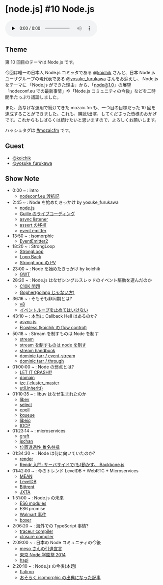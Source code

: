 # [node.js] #10 Node.js

<audio preload=none controls src=http://files.mozaic.fm/mozaic-ep10.m4a></audio>


## Theme

第 10 回目のテーマは Node.js です。

今回は唯一の日本人 Node.js コミッタである [@koichik](https://twitter.com/koichik/) さんと、日本 Node.js ユーザグループの現代表である [@yosuke_furukawa](https://twitter.com/yosuke_furukawa) さんをお迎えし、 Node.js をテーマに 「Node.js ができた理由」から、「node@1.0」の展望「nodeconf.eu での最新事情」や「Node.js コミュニティの今後」などを二時間半たっぷり議論しました。

また、危なげな運用で続けてきた mozaic.fm も、一つ目の目標だった 10 回を達成することができました。これも、購読/出演、してくださった皆様のおかげです。これからもしばらくは続けたいと思いますので、よろしくお願いします。

ハッシュタグは [#mozaicfm](https://twitter.com/search?q=mozaicfm&src=hash) です。


## Guest

- [@koichik](https://twitter.com/koichik)
- [@yosuke_furukawa](https://twitter.com/yosuke_furukawa)


## Show Note

- 0:00 ~ : intro
  - [nodeconf.eu 渡航記](http://t.umblr.com/redirect?z=http%3A%2F%2Fyosuke-furukawa.hatenablog.com%2Fentry%2F2014%2F09%2F09%2F174601&t=Mzk1NmI3OTU5NTZkYWU5ZWFkMzI2Y2NjMTk2NDJjNDc1MzRhMDg2NSxYdVJHVGd5bQ%3D%3D)
- 2:45 ~ : Node を始めたきっかけ by yosuke_furukawa
  - [node.js](http://t.umblr.com/redirect?z=http%3A%2F%2Fnodejs.org&t=MjZjZTRhNDVhNDBjYjVmNWEwMzk2MDkzNzY0MDg3MDFjOTQ1YWRlNixYdVJHVGd5bQ%3D%3D)
  - [Guille のライブコーディング](http://t.umblr.com/redirect?z=http%3A%2F%2Fwww.nicovideo.jp%2Fwatch%2F1320664679&t=ZjA5M2ZlN2VjNWQ3YWM3OTM3MTg3OWNlZjgzNGY3YzRiNGQyNDU5OCxYdVJHVGd5bQ%3D%3D)
  - [async listener](http://t.umblr.com/redirect?z=http%3A%2F%2Fnodejs.org%2Fdocs%2Fv0.11.14%2Fapi%2Fall.html%23all_async_listeners&t=MjY0M2YyYTFiNzI3YmRmZWMyMjE2YWNjYmVlYTgwYzgxNWJhYTRhZCxYdVJHVGd5bQ%3D%3D)
  - [assert の移植](http://t.umblr.com/redirect?z=http%3A%2F%2Fgithub.com%2Fjxck%2Fassert&t=Y2VhODQ0NTA1ODA0NWI2NTRkYTBlZjdkN2Y2ZGQxOTA1NzIwZGEwOCxYdVJHVGd5bQ%3D%3D)
  - [event emitter](http://t.umblr.com/redirect?z=http%3A%2F%2Fnodejs.org%2Fapi%2Fevents.html&t=MWI5NTk2M2U1ZjNlYmVmM2Y5NTYyZDdlNzIzMTJlMTM2YmI2MDA2OSxYdVJHVGd5bQ%3D%3D)
- 13:50 ~ : isomorphic
  - [EventEmitter2](http://t.umblr.com/redirect?z=https%3A%2F%2Fgithub.com%2Fasyncly%2FEventEmitter2&t=OGJhODA4MzAwYmU3YzJmZjNmOWI4NzI3YzQ2OTVjMTUwMmY4YjE1MixYdVJHVGd5bQ%3D%3D)
- 18:20 ~ : StrongLoop
  - [StrongLoop](http://t.umblr.com/redirect?z=http%3A%2F%2Fstrongloop.com%2F&t=YTA2MTc5MTdkNzg2ZThmNDkzNTFiZmFmZDliZjQ0MjZmZTUyMWY1OSxYdVJHVGd5bQ%3D%3D)
  - [Loop Back](http://t.umblr.com/redirect?z=http%3A%2F%2Fstrongloop.com%2Fnode-js%2Floopback%2F&t=MWVlNWY3NDQ3YjYxYWMwZGVlZjUxODNmMmE1MGI5OTUyNGMzMDYxNyxYdVJHVGd5bQ%3D%3D)
  - [StrongLoop の PV](http://t.umblr.com/redirect?z=http%3A%2F%2Fstrongloop.com%2Fnode-js%2Fvideos%2F&t=NzRkZDBiMGJkMWY0MDQ4NGU5MTQ5Nzk1YTM4OTE5YTE4NWRhMjkzNixYdVJHVGd5bQ%3D%3D)
- 23:00 ~ : Node を始めたきっかけ by koichik
  - [GWT](http://t.umblr.com/redirect?z=http%3A%2F%2Fwww.gwtproject.org%2F&t=Y2RmZWM4NjM3ZTRiMjdhNzY2OTQ0N2RjZjU2Yjk5N2JkNzNmMjRiZCxYdVJHVGd5bQ%3D%3D)
- 28:20 ~ : Node.js はなぜシングルスレッドのイベント駆動を選んだのか
  - [C10K 問題](http://t.umblr.com/redirect?z=http%3A%2F%2Fwww.hyuki.com%2Fyukiwiki%2Fwiki.cgi%3FTheC10kProblem&t=Mjg4ODgzNzFmYmY2MzdlZTA1N2VkNmE0YzMzZDcwMjdiMWQzNDEwNSxYdVJHVGd5bQ%3D%3D)
  - [Gopher(golang じゃない方)](http://t.umblr.com/redirect?z=http%3A%2F%2Fja.wikipedia.org%2Fwiki%2FGopher&t=NjVkZjM1MjZkMzUyMjk4YmYyODNiNzcyNTc2YTdjYzQ1ZDA2NzBkYyxYdVJHVGd5bQ%3D%3D)
- 36:16 ~ : そもそも非同期とは?
  - [v8](http://t.umblr.com/redirect?z=https%3A%2F%2Fcode.google.com%2Fp%2Fv8%2F&t=NWE1ZmZlZTZlNTEzZjk4NzVmM2FiOWYyMzVkOGZjMGIyOTc5YjQ1MixYdVJHVGd5bQ%3D%3D)
  - [イベントループを止めてはいけない](http://t.umblr.com/redirect?z=http%3A%2F%2Fjxck.hatenablog.com%2Fentry%2Ffor-with-eventloop&t=YzU4MTMyZDRkNjM1MTIyMDczMGVmMmYzNjgzYjk4MTA3OTQwOWM2NSxYdVJHVGd5bQ%3D%3D)
- 43:10 ~ : 本当に Callback Hell はあるのか?
  - [async.js](http://t.umblr.com/redirect?z=https%3A%2F%2Fgithub.com%2Fcaolan%2Fasync&t=OGIzMmY4NDQ2MjE1NzY2YTllMjExYzI4YmU5MTFlMDY3N2Q0NjMxOCxYdVJHVGd5bQ%3D%3D)
  - [Flowless (koichik の flow control)](http://t.umblr.com/redirect?z=https%3A%2F%2Fgithub.com%2Fkoichik%2Fnode-flowless&t=MzBmNmMwOWRkNjQ3NjJhZDQ2Mjc0ZGI2OTI4NGU5YTUwZGZhZjI1ZSxYdVJHVGd5bQ%3D%3D)
- 50:18 ~ : Stream を制すものは Node を制す
  - [stream](http://t.umblr.com/redirect?z=http%3A%2F%2Fnodejs.org%2Fapi%2Fstream.html&t=YTllMzM2MzM1NzQ1OTU5NzBmZjM2OTg4ZGUwZGNkNWUzZWM0YmU2MyxYdVJHVGd5bQ%3D%3D)
  - [stream を制すものは node を制す](http://t.umblr.com/redirect?z=http%3A%2F%2Fjxck.hatenablog.com%2Fentry%2F20111204%2F1322966453&t=YTcxNDBmMDY4ZTk3OTEwZjBiYWIyYWFhMWE5ODJlY2U3ZTZhOTBlMyxYdVJHVGd5bQ%3D%3D)
  - [stream handbook](http://t.umblr.com/redirect?z=https%3A%2F%2Fgithub.com%2Fsubstack%2Fstream-handbook&t=MzE4ZDlmODM5MDQ0NmM1NjJhOGFhYWQ4NjI2OTIzYWQ1MWUxNzY4YSxYdVJHVGd5bQ%3D%3D)
  - [dominic tarr / event-stream](http://t.umblr.com/redirect?z=https%3A%2F%2Fgithub.com%2Fdominictarr%2Fevent-stream&t=MWQ5YzA1ZjgwYjM5NTZmZTZmZGM5NjZiNGVhYTNkM2RkZmUxOTU4ZSxYdVJHVGd5bQ%3D%3D)
  - [dominic tarr / through](http://t.umblr.com/redirect?z=https%3A%2F%2Fgithub.com%2Fdominictarr%2Fthrough&t=Y2RmNDg4N2EzMjRhYjYxMjExYmJmZDY0NGU5MjY2Y2U0Mzg0NzllOSxYdVJHVGd5bQ%3D%3D)
- 01:00:00 ~ : Node の弱点とは?
  - [LET IT CRASH!?](http://t.umblr.com/redirect?z=http%3A%2F%2Fwww.slideshare.net%2Fkoichik%2Fnode8-let-it-crash&t=NTQwMjI0Y2U4ODY3YTFhNjRmMDY5ZWMzNWNlMDkxMGJmMjEyOGE4ZCxYdVJHVGd5bQ%3D%3D)
  - [domain](http://t.umblr.com/redirect?z=http%3A%2F%2Fnodejs.org%2Fapi%2Fdomain.html&t=MjkxNjVhN2NhODExNjViNjdhZDk1ZDI4YTAzNmNlNWJkODk4YmVhMCxYdVJHVGd5bQ%3D%3D)
  - [izc / cluster_master](http://t.umblr.com/redirect?z=https%3A%2F%2Fgithub.com%2Fisaacs%2Fcluster-master&t=ZDE0M2IwNDg4MjFhOWMwZDk4ZWQ1ZjdmMzlkZDU4NzUzMDNmNjFkMCxYdVJHVGd5bQ%3D%3D)
  - [util.inherit()](http://t.umblr.com/redirect?z=http%3A%2F%2Fnodejs.org%2Fapi%2Futil.html%23util_util_inherits_constructor_superconstructor&t=YjAwNTViYzMzZDNiYTliMWU4NTI5NzM3ZjU5YjY0MTJjMjA0NDY5YSxYdVJHVGd5bQ%3D%3D)
- 01:10:35 ~ : libuv はなぜ生まれたのか
  - [libev](http://t.umblr.com/redirect?z=http%3A%2F%2Fsoftware.schmorp.de%2Fpkg%2Flibev.html&t=Mjc1ZmJkNjI1NTFhNTFkNmFmYjQ3YzRkNDE1NWNjODE0ZDA0ZmM4YixYdVJHVGd5bQ%3D%3D)
  - [select](http://t.umblr.com/redirect?z=http%3A%2F%2Fman7.org%2Flinux%2Fman-pages%2Fman2%2Fselect.2.html&t=MzAwYmQ3OWRjMzZiNTEyYzE0YjNiNDE0NzhlM2UzZDhlNDlhNzNjYixYdVJHVGd5bQ%3D%3D)
  - [epoll](http://t.umblr.com/redirect?z=http%3A%2F%2Fman7.org%2Flinux%2Fman-pages%2Fman7%2Fepoll.7.html&t=ZmUyMWJlMGU3NzVhN2I3NjliMjNkNzAyYTQwYzI1YmYzM2JkYWFkNyxYdVJHVGd5bQ%3D%3D)
  - [kqueue](http://t.umblr.com/redirect?z=http%3A%2F%2Fen.wikipedia.org%2Fwiki%2FKqueue&t=MjQ1NDQwYTAxNzBlODhlMmE3YTEyMzdjNjNiMmI5ZDY3YWU3MTNkZSxYdVJHVGd5bQ%3D%3D)
  - [libeio](http://t.umblr.com/redirect?z=http%3A%2F%2Fsoftware.schmorp.de%2Fpkg%2Flibeio.html&t=YzYyNDNmMjZlMzk5NmYzNTQwMmNhZDY3MDQzN2VkZGRkNzM5YzgzMixYdVJHVGd5bQ%3D%3D)
  - [IOCP](http://t.umblr.com/redirect?z=http%3A%2F%2Fmsdn.microsoft.com%2Fen-us%2Flibrary%2Faa365198%28VS.85%29.aspx&t=ZmY2NTYxZDA2M2I5ZWM5MmQ2ZTZmMzg0ZjFjNTY5MjNhNGQxMmM2MyxYdVJHVGd5bQ%3D%3D)
- 01:23:14 ~ : microservices
  - [graft](http://t.umblr.com/redirect?z=https%3A%2F%2Fgithub.com%2FGraftJS%2Fgraft&t=ZWVhZDc2ZDBhYjA2YzJjYzQ0NDJkZWY1NjQ5OWJjOGJmMGZmYTM5MSxYdVJHVGd5bQ%3D%3D)
  - [jschan](http://t.umblr.com/redirect?z=https%3A%2F%2Fgithub.com%2FGraftJS%2Fjschan&t=ZTM5NmU0OGYxOGEyYzM3ZTM3MzhlMjVhMWIzNmFkZWZkMjk0NjM0YSxYdVJHVGd5bQ%3D%3D)
  - [位置透過性 椎名林檎](http://jxck.tumblr.com/post/11435831106/hook-io)
- 01:34:30 ~ : Node は何に向いていたのか?
  - [render](http://t.umblr.com/redirect?z=http%3A%2F%2Fwww.renderjs.org%2F&t=MjI4Yjk0NGYzYzc0ZDEwMDczMjlmNzg5NTAyYTMwMTE3YjMyMTU5MCxYdVJHVGd5bQ%3D%3D)
  - [Rendr 入門: サーバサイドで(も)動かす、 Backbone.js](http://t.umblr.com/redirect?z=http%3A%2F%2Fwww.slideshare.net%2Fmshk%2Frendr&t=YjA2MTAyZDRmNjRkOWQwOGU1NTQ1MmQ2OWYxZjYyZmE3MDkwY2RhZCxYdVJHVGd5bQ%3D%3D)
- 01:42:00 ~ : 今のトレンド LevelDB + WebRTC + Microservices
  - [MEAN](http://t.umblr.com/redirect?z=http%3A%2F%2Fmeanjs.org%2F&t=YWZmMWFkY2JlYjAwOGNiYWY3OTJkZDcxZjYzZWE0MjFhOTUxMmI3YSxYdVJHVGd5bQ%3D%3D)
  - [LevelDB](http://t.umblr.com/redirect?z=https%3A%2F%2Fgithub.com%2Fgoogle%2Fleveldb&t=NjkwYTNjNWUzNmUzMmU5MWQwMjMxOWI4MWMxMzZhOTVjY2FkOTYzMCxYdVJHVGd5bQ%3D%3D)
  - [Bittrent](http://t.umblr.com/redirect?z=http%3A%2F%2Fwww.bittorrent.com%2F&t=MzFkZWQ2NjM1NzFlZGZiYzU3MmQyY2Y3ZGU1YWY3MTYzYWUwYWI5NyxYdVJHVGd5bQ%3D%3D)
  - [JXTA](http://t.umblr.com/redirect?z=https%3A%2F%2Fjxta.kenai.com%2F&t=OWY3ODJkOWI2NmY1MWQwZGRiNGE5ZGJjZjkyNjY0NzM5OGFlMmNjZixYdVJHVGd5bQ%3D%3D)
- 1:51:00 ~ : Node.js の未来
  - [ES6 modules](http://t.umblr.com/redirect?z=http%3A%2F%2Fwiki.ecmascript.org%2Fdoku.php%3Fid%3Dharmony%3Amodules&t=NmNjNzY2ZDFhNTI4ODFlNTgyOTVmNmEwMzI2NTRhMWEyOWExODVkYSxYdVJHVGd5bQ%3D%3D)
  - <a>ES6 promise</a>
  - [Walmart 事件](http://t.umblr.com/redirect?z=http%3A%2F%2Fwww.joyent.com%2Fblog%2Fwalmart-node-js-memory-leak&t=YWYwZjQxOWJjNTg1NmFmMzZmYjMwNTE2Y2I5NzQ3YzU5MzgxMGIzMSxYdVJHVGd5bQ%3D%3D)
  - [boxer](http://t.umblr.com/redirect?z=http%3A%2F%2Fwww.getboxer.com%2F&t=NjFjY2NlOTFhZTA4MjA2NTg3N2Y1MTQ3ZTVhZTdmNjk2YmNlMjljNCxYdVJHVGd5bQ%3D%3D)
- 2:06:20 ~ : 海外での TypeScript 事情?
  - [traceur compiler](http://t.umblr.com/redirect?z=https%3A%2F%2Fgithub.com%2Fgoogle%2Ftraceur-compiler&t=YjE5MzBiNDcwMzA5OGRmNWY5NDQ0ZjEzYzE0NGI2NGJjNzkyYjhhZSxYdVJHVGd5bQ%3D%3D)
  - [closure compiler](http://t.umblr.com/redirect?z=https%3A%2F%2Fdevelopers.google.com%2Fclosure%2Fcompiler%2F%3Fhl%3Dja&t=MWMyN2Y0ZGE1YjJmOTQ3MDVlZDg5MDJmOTE4NzBkZDk3ZDFjMWM2NyxYdVJHVGd5bQ%3D%3D)
- 2:09:00 ~ : 日本の Node コミュニティの今後
  - [meso さんの引退宣言](http://t.umblr.com/redirect?z=https%3A%2F%2Fdocs.google.com%2Fpresentation%2Fd%2F1IYwvHLAT0sFLAOmBGQ7dUyD7NKajwfkOgh8SAYvJa2c%2Fedit%23slide%3Did.p&t=MDVkOTRhODQ4NTJkZWE1ZDVjODFiM2RiY2UzN2Q4MDA4MjkyNGM2MSxYdVJHVGd5bQ%3D%3D)
  - [東京 Node 学園祭 2014](http://t.umblr.com/redirect?z=http%3A%2F%2Fnodefest.jp%2F2014%2F&t=YWE2NjZiNjAzMGQ3M2QzMDQ1NWQ3MDkxMDgwMTRiYWQ3ZDJhOWJmNSxYdVJHVGd5bQ%3D%3D)
  - [hapi](http://t.umblr.com/redirect?z=http%3A%2F%2Fhapijs.com%2F&t=OTA3OGMwNzZlN2EzNGYyNTcxZDdhOGM0ODFkOGM1OTVjYjQxOWE2YixYdVJHVGd5bQ%3D%3D)
- 2:20:10 ~ : Node.js の今後(本題)
  - [flatiron](http://t.umblr.com/redirect?z=http%3A%2F%2Fflatironjs.org%2F&t=M2VhNDhjZTA5MDcwNDFhZTA5NDQ4NzcwMzQ2NmVhMmJkNzZjM2U5MixYdVJHVGd5bQ%3D%3D)
  - [おそらく isomorphic の出典になった記事](http://t.umblr.com/redirect?z=http%3A%2F%2Fblog.nodejitsu.com%2Fscaling-isomorphic-javascript-code%2F&t=ZTgzYTY4MDRhMzZkOGFjNmQzMzg5ZTA5ZjUzYTc5YWNjNDVkZDQ2MSxYdVJHVGd5bQ%3D%3D)
